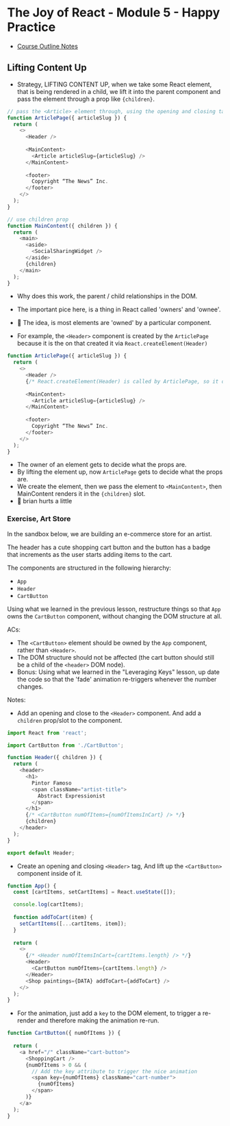 # The Joy of React - Module 5 - Happy Practice

- [Course Outline Notes](../course-notes.md)

## Lifting Content Up

- Strategy, LIFTING CONTENT UP, when we take some React element, that is being rendered in a child, we lift it into the parent component and pass the element through a prop like `{children}`.

```JAVASCRIPT
// pass the <Article> element through, using the opening and closing tags syntax of <MainContent>
function ArticlePage({ articleSlug }) {
  return (
    <>
      <Header />
      
      <MainContent>
        <Article articleSlug={articleSlug} />
      </MainContent>
      
      <footer>
        Copyright “The News” Inc.
      </footer>
    </>
  );
}

// use children prop
function MainContent({ children }) {
  return (
    <main>
      <aside>
        <SocialSharingWidget />
      </aside>
      {children}
    </main>
  );
}
```

- Why does this work, the parent / child relationships in the DOM.
- The important pice here, is a thing in React called 'owners' and 'ownee'.
- 🤔 The idea, is most elements are 'owned' by a particular component.

- For example, the `<Header>` component is created by the `ArticlePage` because it is the on that created it via `React.createElement(Header)`

```JAVASCRIPT
function ArticlePage({ articleSlug }) {
  return (
    <>
      <Header />
      {/* React.createElement(Header) is called by ArticlePage, so it owns Header */}
      
      <MainContent>
        <Article articleSlug={articleSlug} />
      </MainContent>
      
      <footer>
        Copyright “The News” Inc.
      </footer>
    </>
  );
}
```

- The owner of an element gets to decide what the props are.
- By lifting the element up, now `ArticlePage` gets to decide what the props are.
- We create the element, then we pass the element to `<MainContent>`, then MainContent renders it in the `{children}` slot.
- 🤔 brian hurts a little

### Exercise, Art Store

In the sandbox below, we are building an e-commerce store for an artist.

The header has a cute shopping cart button and the button has a badge that increments as the user starts adding items to the cart.

The components are structured in the following hierarchy:

- `App`
- `Header`
- `CartButton`

Using what we learned in the previous lesson, restructure things so that `App` owns the `CartButton` component, without changing the DOM structure at all.

ACs:

- The `<CartButton>` element should be owned by the `App` component, rather than `<Header>`.
- The DOM structure should not be affected (the cart button should still be a child of the `<header>` DOM node).
- Bonus: Using what we learned in the "Leveraging Keys" lesson, up date the code so that the 'fade' animation re-triggers whenever the number changes.

Notes:

- Add an opening and close to the `<Header>` component. And add a `children` prop/slot to the component.

```JAVASCRIPT
import React from 'react';

import CartButton from './CartButton';

function Header({ children }) {
  return (
    <header>
      <h1>
        Pintor Famoso
        <span className="artist-title">
          Abstract Expressionist
        </span>
      </h1>
      {/* <CartButton numOfItems={numOfItemsInCart} /> */}
      {children}
    </header>
  );
}

export default Header;
```

- Create an opening and closing `<Header>` tag, And lift up the `<CartButton>` component inside of it.

```JAVASCRIPT
function App() {
  const [cartItems, setCartItems] = React.useState([]);

  console.log(cartItems);
  
  function addToCart(item) {
    setCartItems([...cartItems, item]);
  }
  
  return (
    <>
      {/* <Header numOfItemsInCart={cartItems.length} /> */}
      <Header>
        <CartButton numOfItems={cartItems.length} />
      </Header>
      <Shop paintings={DATA} addToCart={addToCart} />
    </>
  );
}
```

- For the animation, just add a `key` to the DOM element, to trigger a re-render and therefore making the animation re-run.

```JAVASCRIPT
function CartButton({ numOfItems }) {
  
  return (
    <a href="/" className="cart-button">
      <ShoppingCart />
      {numOfItems > 0 && (
        // Add the key attribute to trigger the nice animation
        <span key={numOfItems} className="cart-number">
          {numOfItems}
        </span>
      )}
    </a>
  );
}
```
